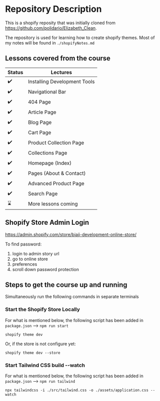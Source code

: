 # Repository Description
This is a shopify reposity that was initially cloned from https://github.com/polidario/Elizabeth_Clean.

The repository is used for learning how to create shopify themes. Most of my notes will be found in `./shopifyNotes.md`

## Lessons covered from the course

Status | Lectures
------------ | -------------
:heavy_check_mark: | Installing Development Tools
:heavy_check_mark: | Navigational Bar
:heavy_check_mark: | 404 Page
:heavy_check_mark: | Article Page
:heavy_check_mark: | Blog Page
:heavy_check_mark: | Cart Page
:heavy_check_mark: | Product Collection Page
:heavy_check_mark: | Collections Page
:heavy_check_mark: | Homepage (Index)
:heavy_check_mark: | Pages (About & Contact)
:heavy_check_mark: | Advanced Product Page
:heavy_check_mark: | Search Page
:hourglass: | More lessons coming

## Shopify Store Admin Login
https://admin.shopify.com/store/biaji-development-online-store/

To find password:
1. login to admin story url
2. go to online store
3. preferences
4. scroll down password protection

## Steps to get the course up and running
Simultaneously run the following commands in separate terminals
### Start the Shopify Store Locally
For what is mentioned below, the following script has been added in `package.json` --> `npm run start`
```
shopify theme dev
```

Or, if the store is not configure yet:
```
shopify theme dev --store
```


### Start Tailwind CSS build --watch
For what is mentioned below, the following script has been added in `package.json` --> `npm run tailwind`
```
npx tailwindcss -i ./src/tailwind.css -o ./assets/application.css --watch
```
